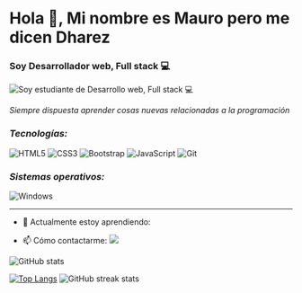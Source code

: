 # Hola 👋, Mi nombre es Mauro pero me dicen Dharez
### Soy Desarrollador web, Full stack 💻
![Soy estudiante de Desarrollo web, Full stack 💻](https://miro.medium.com/v2/resize:fit:1400/1*OF0xEMkWBv-69zvmNs6RDQ.gif)

_Siempre dispuesta aprender cosas nuevas relacionadas a la programación_


### **_Tecnologías:_**
![HTML5](https://img.shields.io/badge/html5-%23E34F26.svg?style=for-the-badge&logo=html5&logoColor=white)
![CSS3](https://img.shields.io/badge/css3-%231572B6.svg?style=for-the-badge&logo=css3&logoColor=white)
![Bootstrap](https://img.shields.io/badge/bootstrap-%23563D7C.svg?style=for-the-badge&logo=bootstrap&logoColor=white)
![JavaScript](https://img.shields.io/badge/javascript-%23323330.svg?style=for-the-badge&logo=javascript&logoColor=%23F7DF1E)
![Git](https://img.shields.io/badge/git-%23F05033.svg?style=for-the-badge&logo=git&logoColor=white)

### **_Sistemas operativos:_**
![Windows](https://img.shields.io/badge/Windows-0078D6?style=for-the-badge&logo=windows&logoColor=white)

___________________________________________________________________________________________________________________________________________

- 🌱 Actualmente estoy aprendiendo:

- 📫 Cómo contactarme: ![](https://img.shields.io/badge/mauroromo1999%40outlook.com-blue?style=for-the-badge)




![GitHub stats](https://github-readme-stats.vercel.app/api?username=MauroRomo1&show_icons=true&theme=tokyonight)  

[![Top Langs](https://github-readme-stats.vercel.app/api/top-langs/?username=MauroRomo1&show_icons=true&theme=tokyonight)](https://github.com/anuraghazra/github-readme-stats)     ![GitHub streak stats](https://github-readme-streak-stats.herokuapp.com/?user=MauroRomo1&show_icons=true&theme=tokyonight)  




